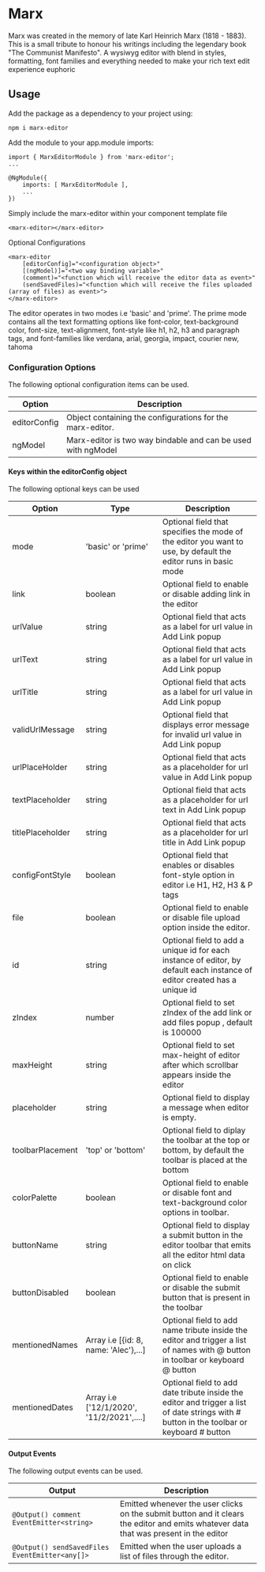 # Marx

Marx  was created in the memory of late Karl Heinrich Marx (1818 - 1883). 
This is a small tribute to honour his writings including the legendary book "The Communist Manifesto".
A wysiwyg editor with blend in styles, formatting, font families and everything needed to make your rich text edit experience euphoric


## Usage

Add the package as a dependency to your project using:

    npm i marx-editor

Add the module to your app.module imports:

    import { MarxEditorModule } from 'marx-editor';
    ...

    @NgModule({
        imports: [ MarxEditorModule ],
        ...
    }) 

Simply include the marx-editor within your component template file 

    <marx-editor></marx-editor>

Optional Configurations 

    <marx-editor 
        [editorConfig]="<configuration object>" 
        [(ngModel)]="<two way binding variable>"
        (comment)="<function which will receive the editor data as event>"
        (sendSavedFiles)="<function which will receive the files uploaded (array of files) as event>">
    </marx-editor>


The editor operates in two modes i.e 'basic' and 'prime'. The prime mode contains all the text formatting options like font-color, text-background color, font-size,
text-alignment, font-style like h1, h2, h3 and paragraph tags, and font-families like verdana, arial, georgia, impact, courier new, tahoma
### Configuration Options

The following optional configuration items can be used.

| Option        | Description 
| ---           | ---         
| editorConfig  |  Object containing the configurations for the marx-editor. |
| ngModel       |  Marx-editor is two way bindable and can be used with ngModel |


#### Keys within the editorConfig object

The following optional keys can be used

| Option           | Type                                        | Description 
| ---              | ---                                         | ---        
| mode             | 'basic' or 'prime'                          | Optional field that specifies the mode of the editor you want to use, by default the editor runs in basic mode
| link             | boolean                                     | Optional field to enable or disable adding link in the editor
| urlValue         | string                                      | Optional field that acts as a label for url value in Add Link popup
| urlText          | string                                      | Optional field that acts as a label for url value in Add Link popup
| urlTitle         | string                                      | Optional field that acts as a label for url value in Add Link popup
| validUrlMessage  | string                                      | Optional field that displays error message for invalid url value in Add Link popup
| urlPlaceHolder   | string                                      | Optional field that acts as a placeholder for url value in Add Link popup
| textPlaceholder  | string                                      | Optional field that acts as a placeholder for url text in Add Link popup
| titlePlaceholder | string                                      | Optional field that acts as a placeholder for url title in Add Link popup
| configFontStyle  | boolean                                     | Optional field that enables or disables font-style option in editor i.e H1, H2, H3 & P tags
| file             | boolean                                     | Optional field to enable or disable file upload option inside the editor. |
| id               | string                                      | Optional field to add a unique id for each instance of editor, by default each instance of editor created has a unique id |
| zIndex           | number                                      | Optional field to set zIndex of the add link or add files popup , default is 100000 |
| maxHeight        | string                                      | Optional field to set max-height of editor after which scrollbar appears inside the editor |
| placeholder      | string                                      | Optional field to display a message when editor is empty. |
| toolbarPlacement | 'top' or 'bottom'                           | Optional field to diplay the toolbar at the top or bottom, by default the toolbar is placed at the bottom |
| colorPalette     | boolean                                     | Optional field to enable or disable font and text-background color options in toolbar. |
| buttonName       | string                                      | Optional field to display a submit button in the editor toolbar that emits all the editor html data on click |
| buttonDisabled   | boolean                                     | Optional field to enable or disable the submit button that is present in the toolbar |
| mentionedNames   | Array i.e [{id: 8, name: 'Alec'},...]       | Optional field to add name tribute inside the editor and trigger a list of names with @ button in toolbar or keyboard @ button |
| mentionedDates   | Array i.e ['12/1/2020', '11/2/2021',....]   | Optional field to add date tribute inside the editor and trigger a list of date strings with # button in the toolbar or keyboard # button |



#### Output Events

The following output events can be used.

| Output        | Description |
| ---           | ---         |
| `@Output() comment EventEmitter<string>` | Emitted whenever the user clicks on the submit button and it clears the editor and emits whatever data that was present in the editor
| `@Output() sendSavedFiles EventEmitter<any[]>` | Emitted when the user uploads a list of files through the editor.
